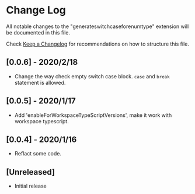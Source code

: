 # Change Log

All notable changes to the "generateswitchcaseforenumtype" extension will be documented in this file.

Check [Keep a Changelog](http://keepachangelog.com/) for recommendations on how to structure this file.

## [0.0.6]  - 2020/2/18
- Change the way check empty switch case block. `case` and `break` statement is allowed.

## [0.0.5] - 2020/1/17
- Add 'enableForWorkspaceTypeScriptVersions', make it work with workspace typescript.

## [0.0.4] - 2020/1/16
- Reflact some code.

## [Unreleased]

- Initial release